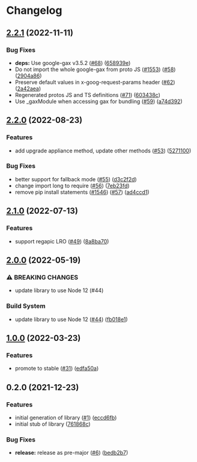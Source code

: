 # Changelog

## [2.2.1](https://github.com/googleapis/nodejs-vmmigration/compare/v2.2.0...v2.2.1) (2022-11-11)


### Bug Fixes

* **deps:** Use google-gax v3.5.2 ([#68](https://github.com/googleapis/nodejs-vmmigration/issues/68)) ([658939e](https://github.com/googleapis/nodejs-vmmigration/commit/658939eddfed48c3057a34053200e4773013cd36))
* Do not import the whole google-gax from proto JS ([#1553](https://github.com/googleapis/nodejs-vmmigration/issues/1553)) ([#58](https://github.com/googleapis/nodejs-vmmigration/issues/58)) ([2904a86](https://github.com/googleapis/nodejs-vmmigration/commit/2904a8663508a1bef3c8637ebad6702d05bd1935))
* Preserve default values in x-goog-request-params header ([#62](https://github.com/googleapis/nodejs-vmmigration/issues/62)) ([2a42aea](https://github.com/googleapis/nodejs-vmmigration/commit/2a42aea5c7b10e97b0f43f134d4351a0bd14abf0))
* Regenerated protos JS and TS definitions ([#71](https://github.com/googleapis/nodejs-vmmigration/issues/71)) ([603438c](https://github.com/googleapis/nodejs-vmmigration/commit/603438c4a72376d71f87d16ef65de11e1e94589a))
* Use _gaxModule when accessing gax for bundling ([#59](https://github.com/googleapis/nodejs-vmmigration/issues/59)) ([a74d392](https://github.com/googleapis/nodejs-vmmigration/commit/a74d39272844d45c1730eafc416a88c049499b18))

## [2.2.0](https://github.com/googleapis/nodejs-vmmigration/compare/v2.1.0...v2.2.0) (2022-08-23)


### Features

* add upgrade appliance method, update other methods ([#53](https://github.com/googleapis/nodejs-vmmigration/issues/53)) ([5271100](https://github.com/googleapis/nodejs-vmmigration/commit/5271100c96928df3fd032e64718c19522c66d99e))


### Bug Fixes

* better support for fallback mode ([#55](https://github.com/googleapis/nodejs-vmmigration/issues/55)) ([d3c2f2d](https://github.com/googleapis/nodejs-vmmigration/commit/d3c2f2d3e730bf8d3c8168cb6fbc567f2fe01159))
* change import long to require ([#56](https://github.com/googleapis/nodejs-vmmigration/issues/56)) ([7eb23fd](https://github.com/googleapis/nodejs-vmmigration/commit/7eb23fdc358abad1d0dc6432432732c2b75091a2))
* remove pip install statements ([#1546](https://github.com/googleapis/nodejs-vmmigration/issues/1546)) ([#57](https://github.com/googleapis/nodejs-vmmigration/issues/57)) ([ad4ccd1](https://github.com/googleapis/nodejs-vmmigration/commit/ad4ccd1032c48002770bff672d2781bd63c1e692))

## [2.1.0](https://github.com/googleapis/nodejs-vmmigration/compare/v2.0.0...v2.1.0) (2022-07-13)


### Features

* support regapic LRO ([#49](https://github.com/googleapis/nodejs-vmmigration/issues/49)) ([8a8ba70](https://github.com/googleapis/nodejs-vmmigration/commit/8a8ba705e8d956e080cc8ee23cf01b1605166283))

## [2.0.0](https://github.com/googleapis/nodejs-vmmigration/compare/v1.0.0...v2.0.0) (2022-05-19)


### ⚠ BREAKING CHANGES

* update library to use Node 12 (#44)

### Build System

* update library to use Node 12 ([#44](https://github.com/googleapis/nodejs-vmmigration/issues/44)) ([fb018e1](https://github.com/googleapis/nodejs-vmmigration/commit/fb018e1b1eab36f07dfe5fc5d8279f1630271fb4))

## [1.0.0](https://github.com/googleapis/nodejs-vmmigration/compare/v0.2.0...v1.0.0) (2022-03-23)


### Features

* promote to stable ([#31](https://github.com/googleapis/nodejs-vmmigration/issues/31)) ([edfa50a](https://github.com/googleapis/nodejs-vmmigration/commit/edfa50a047cf5968b75cd95b38d3c2953dd1cdca))

## 0.2.0 (2021-12-23)


### Features

* initial generation of library ([#1](https://www.github.com/googleapis/nodejs-vmmigration/issues/1)) ([eccd6fb](https://www.github.com/googleapis/nodejs-vmmigration/commit/eccd6fb354e54b8077f8fa044bf857c6b2bf7378))
* initial stub of library ([761868c](https://www.github.com/googleapis/nodejs-vmmigration/commit/761868c602c4857f5ef9517c478f034a65e97765))


### Bug Fixes

* **release:** release as pre-major ([#6](https://www.github.com/googleapis/nodejs-vmmigration/issues/6)) ([bedb2b7](https://www.github.com/googleapis/nodejs-vmmigration/commit/bedb2b7c0e2816742235d7b7e6a3b9325fb65344))

